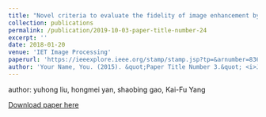 ```yaml
---
title: "Novel criteria to evaluate the fidelity of image enhancement by MSRCR"
collection: publications
permalink: /publication/2019-10-03-paper-title-number-24
excerpt: ''
date: 2018-01-20
venue: 'IET Image Processing'
paperurl: 'https://ieeexplore.ieee.org/stamp/stamp.jsp?tp=&arnumber=8362601'
author: 'Your Name, You. (2015). &quot;Paper Title Number 3.&quot; <i>Journal 1</i>. 1(3).'
---
```


author: yuhong liu, hongmei yan, shaobing gao, Kai-Fu Yang

[Download paper here](https://ieeexplore.ieee.org/stamp/stamp.jsp?tp=&arnumber=8362601)

